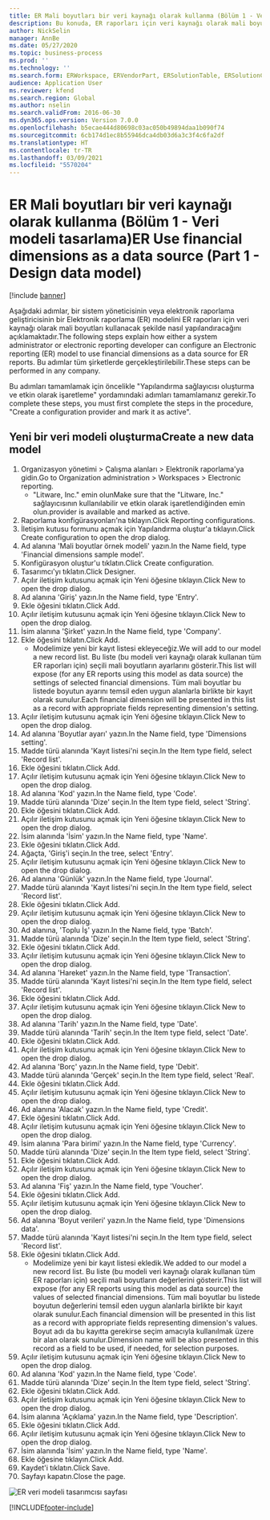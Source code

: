 ```yaml
---
title: ER Mali boyutları bir veri kaynağı olarak kullanma (Bölüm 1 - Veri modeli tasarlama)
description: Bu konuda, ER raporları için veri kaynağı olarak mali boyutları kullanmak üzere Elektronik raporlama (ER) modelinin nasıl yapılandırılacağı açıklanmaktadır. (1. Bölüm)
author: NickSelin
manager: AnnBe
ms.date: 05/27/2020
ms.topic: business-process
ms.prod: ''
ms.technology: ''
ms.search.form: ERWorkspace, ERVendorPart, ERSolutionTable, ERSolutionCreateDropDialog, ERDataModelDesigner, ERDataModelContentsItemCreationDialog
audience: Application User
ms.reviewer: kfend
ms.search.region: Global
ms.author: nselin
ms.search.validFrom: 2016-06-30
ms.dyn365.ops.version: Version 7.0.0
ms.openlocfilehash: b5ecae444d80698c03ac050b49894daa1b090f74
ms.sourcegitcommit: 6cb174d1ec8b55946dca4db03d6a3c3f4c6fa2df
ms.translationtype: HT
ms.contentlocale: tr-TR
ms.lasthandoff: 03/09/2021
ms.locfileid: "5570204"
---
```

# <a name="er-use-financial-dimensions-as-a-data-source-part-1---design-data-model"></a><span data-ttu-id="19d0f-104">ER Mali boyutları bir veri kaynağı olarak kullanma (Bölüm 1 - Veri modeli tasarlama)</span><span class="sxs-lookup"><span data-stu-id="19d0f-104">ER Use financial dimensions as a data source (Part 1 - Design data model)</span></span>

[!include [banner](../../includes/banner.md)]

<span data-ttu-id="19d0f-105">Aşağıdaki adımlar, bir sistem yöneticisinin veya elektronik raporlama geliştiricisinin bir Elektronik raporlama (ER) modelini ER raporları için veri kaynağı olarak mali boyutları kullanacak şekilde nasıl yapılandıracağını açıklamaktadır.</span><span class="sxs-lookup"><span data-stu-id="19d0f-105">The following steps explain how either a system administrator or electronic reporting developer can configure an Electronic reporting (ER) model to use financial dimensions as a data source for ER reports.</span></span> <span data-ttu-id="19d0f-106">Bu adımlar tüm şirketlerde gerçekleştirilebilir.</span><span class="sxs-lookup"><span data-stu-id="19d0f-106">These steps can be performed in any company.</span></span>

<span data-ttu-id="19d0f-107">Bu adımları tamamlamak için öncelikle "Yapılandırma sağlayıcısı oluşturma ve etkin olarak işaretleme" yordamındaki adımları tamamlamanız gerekir.</span><span class="sxs-lookup"><span data-stu-id="19d0f-107">To complete these steps, you must first complete the steps in the procedure, "Create a configuration provider and mark it as active".</span></span>


## <a name="create-a-new-data-model"></a><span data-ttu-id="19d0f-108">Yeni bir veri modeli oluşturma</span><span class="sxs-lookup"><span data-stu-id="19d0f-108">Create a new data model</span></span>
1. <span data-ttu-id="19d0f-109">Organizasyon yönetimi > Çalışma alanları > Elektronik raporlama'ya gidin.</span><span class="sxs-lookup"><span data-stu-id="19d0f-109">Go to Organization administration > Workspaces > Electronic reporting.</span></span>
    * <span data-ttu-id="19d0f-110">"Litware, Inc." emin olun</span><span class="sxs-lookup"><span data-stu-id="19d0f-110">Make sure that the "Litware, Inc."</span></span> <span data-ttu-id="19d0f-111">sağlayıcısının kullanılabilir ve etkin olarak işaretlendiğinden emin olun.</span><span class="sxs-lookup"><span data-stu-id="19d0f-111">provider is available and marked as active.</span></span>  
2. <span data-ttu-id="19d0f-112">Raporlama konfigürasyonları'na tıklayın.</span><span class="sxs-lookup"><span data-stu-id="19d0f-112">Click Reporting configurations.</span></span>
3. <span data-ttu-id="19d0f-113">İletişim kutusu formunu açmak için Yapılandırma oluştur'a tıklayın.</span><span class="sxs-lookup"><span data-stu-id="19d0f-113">Click Create configuration to open the drop dialog.</span></span>
4. <span data-ttu-id="19d0f-114">Ad alanına 'Mali boyutlar örnek modeli' yazın.</span><span class="sxs-lookup"><span data-stu-id="19d0f-114">In the Name field, type 'Financial dimensions sample model'.</span></span>
5. <span data-ttu-id="19d0f-115">Konfigürasyon oluştur'u tıklatın.</span><span class="sxs-lookup"><span data-stu-id="19d0f-115">Click Create configuration.</span></span>
6. <span data-ttu-id="19d0f-116">Tasarımcı'yı tıklatın.</span><span class="sxs-lookup"><span data-stu-id="19d0f-116">Click Designer.</span></span>
7. <span data-ttu-id="19d0f-117">Açılır iletişim kutusunu açmak için Yeni öğesine tıklayın.</span><span class="sxs-lookup"><span data-stu-id="19d0f-117">Click New to open the drop dialog.</span></span>
8. <span data-ttu-id="19d0f-118">Ad alanına 'Giriş' yazın.</span><span class="sxs-lookup"><span data-stu-id="19d0f-118">In the Name field, type 'Entry'.</span></span>
9. <span data-ttu-id="19d0f-119">Ekle öğesini tıklatın.</span><span class="sxs-lookup"><span data-stu-id="19d0f-119">Click Add.</span></span>
10. <span data-ttu-id="19d0f-120">Açılır iletişim kutusunu açmak için Yeni öğesine tıklayın.</span><span class="sxs-lookup"><span data-stu-id="19d0f-120">Click New to open the drop dialog.</span></span>
11. <span data-ttu-id="19d0f-121">İsim alanına 'Şirket' yazın.</span><span class="sxs-lookup"><span data-stu-id="19d0f-121">In the Name field, type 'Company'.</span></span>
12. <span data-ttu-id="19d0f-122">Ekle öğesini tıklatın.</span><span class="sxs-lookup"><span data-stu-id="19d0f-122">Click Add.</span></span>
    * <span data-ttu-id="19d0f-123">Modelimize yeni bir kayıt listesi ekleyeceğiz.</span><span class="sxs-lookup"><span data-stu-id="19d0f-123">We will add to our model a new record list.</span></span> <span data-ttu-id="19d0f-124">Bu liste (bu modeli veri kaynağı olarak kullanan tüm ER raporları için) seçili mali boyutların ayarlarını gösterir.</span><span class="sxs-lookup"><span data-stu-id="19d0f-124">This list will expose (for any ER reports using this model as data source) the settings of selected financial dimensions.</span></span> <span data-ttu-id="19d0f-125">Tüm mali boyutlar bu listede boyutun ayarını temsil eden uygun alanlarla birlikte bir kayıt olarak sunulur.</span><span class="sxs-lookup"><span data-stu-id="19d0f-125">Each financial dimension will be presented in this list as a record with appropriate fields representing dimension's setting.</span></span>  
13. <span data-ttu-id="19d0f-126">Açılır iletişim kutusunu açmak için Yeni öğesine tıklayın.</span><span class="sxs-lookup"><span data-stu-id="19d0f-126">Click New to open the drop dialog.</span></span>
14. <span data-ttu-id="19d0f-127">Ad alanına 'Boyutlar ayarı' yazın.</span><span class="sxs-lookup"><span data-stu-id="19d0f-127">In the Name field, type 'Dimensions setting'.</span></span>
15. <span data-ttu-id="19d0f-128">Madde türü alanında 'Kayıt listesi'ni seçin.</span><span class="sxs-lookup"><span data-stu-id="19d0f-128">In the Item type field, select 'Record list'.</span></span>
16. <span data-ttu-id="19d0f-129">Ekle öğesini tıklatın.</span><span class="sxs-lookup"><span data-stu-id="19d0f-129">Click Add.</span></span>
17. <span data-ttu-id="19d0f-130">Açılır iletişim kutusunu açmak için Yeni öğesine tıklayın.</span><span class="sxs-lookup"><span data-stu-id="19d0f-130">Click New to open the drop dialog.</span></span>
18. <span data-ttu-id="19d0f-131">Ad alanına 'Kod' yazın.</span><span class="sxs-lookup"><span data-stu-id="19d0f-131">In the Name field, type 'Code'.</span></span>
19. <span data-ttu-id="19d0f-132">Madde türü alanında 'Dize' seçin.</span><span class="sxs-lookup"><span data-stu-id="19d0f-132">In the Item type field, select 'String'.</span></span>
20. <span data-ttu-id="19d0f-133">Ekle öğesini tıklatın.</span><span class="sxs-lookup"><span data-stu-id="19d0f-133">Click Add.</span></span>
21. <span data-ttu-id="19d0f-134">Açılır iletişim kutusunu açmak için Yeni öğesine tıklayın.</span><span class="sxs-lookup"><span data-stu-id="19d0f-134">Click New to open the drop dialog.</span></span>
22. <span data-ttu-id="19d0f-135">İsim alanında 'İsim' yazın.</span><span class="sxs-lookup"><span data-stu-id="19d0f-135">In the Name field, type 'Name'.</span></span>
23. <span data-ttu-id="19d0f-136">Ekle öğesini tıklatın.</span><span class="sxs-lookup"><span data-stu-id="19d0f-136">Click Add.</span></span>
24. <span data-ttu-id="19d0f-137">Ağaçta, 'Giriş'i seçin.</span><span class="sxs-lookup"><span data-stu-id="19d0f-137">In the tree, select 'Entry'.</span></span>
25. <span data-ttu-id="19d0f-138">Açılır iletişim kutusunu açmak için Yeni öğesine tıklayın.</span><span class="sxs-lookup"><span data-stu-id="19d0f-138">Click New to open the drop dialog.</span></span>
26. <span data-ttu-id="19d0f-139">Ad alanına 'Günlük' yazın.</span><span class="sxs-lookup"><span data-stu-id="19d0f-139">In the Name field, type 'Journal'.</span></span>
27. <span data-ttu-id="19d0f-140">Madde türü alanında 'Kayıt listesi'ni seçin.</span><span class="sxs-lookup"><span data-stu-id="19d0f-140">In the Item type field, select 'Record list'.</span></span>
28. <span data-ttu-id="19d0f-141">Ekle öğesini tıklatın.</span><span class="sxs-lookup"><span data-stu-id="19d0f-141">Click Add.</span></span>
29. <span data-ttu-id="19d0f-142">Açılır iletişim kutusunu açmak için Yeni öğesine tıklayın.</span><span class="sxs-lookup"><span data-stu-id="19d0f-142">Click New to open the drop dialog.</span></span>
30. <span data-ttu-id="19d0f-143">Ad alanına, 'Toplu İş' yazın.</span><span class="sxs-lookup"><span data-stu-id="19d0f-143">In the Name field, type 'Batch'.</span></span>
31. <span data-ttu-id="19d0f-144">Madde türü alanında 'Dize' seçin.</span><span class="sxs-lookup"><span data-stu-id="19d0f-144">In the Item type field, select 'String'.</span></span>
32. <span data-ttu-id="19d0f-145">Ekle öğesini tıklatın.</span><span class="sxs-lookup"><span data-stu-id="19d0f-145">Click Add.</span></span>
33. <span data-ttu-id="19d0f-146">Açılır iletişim kutusunu açmak için Yeni öğesine tıklayın.</span><span class="sxs-lookup"><span data-stu-id="19d0f-146">Click New to open the drop dialog.</span></span>
34. <span data-ttu-id="19d0f-147">Ad alanına 'Hareket' yazın.</span><span class="sxs-lookup"><span data-stu-id="19d0f-147">In the Name field, type 'Transaction'.</span></span>
35. <span data-ttu-id="19d0f-148">Madde türü alanında 'Kayıt listesi'ni seçin.</span><span class="sxs-lookup"><span data-stu-id="19d0f-148">In the Item type field, select 'Record list'.</span></span>
36. <span data-ttu-id="19d0f-149">Ekle öğesini tıklatın.</span><span class="sxs-lookup"><span data-stu-id="19d0f-149">Click Add.</span></span>
37. <span data-ttu-id="19d0f-150">Açılır iletişim kutusunu açmak için Yeni öğesine tıklayın.</span><span class="sxs-lookup"><span data-stu-id="19d0f-150">Click New to open the drop dialog.</span></span>
38. <span data-ttu-id="19d0f-151">Ad alanına 'Tarih' yazın.</span><span class="sxs-lookup"><span data-stu-id="19d0f-151">In the Name field, type 'Date'.</span></span>
39. <span data-ttu-id="19d0f-152">Madde türü alanında 'Tarih' seçin.</span><span class="sxs-lookup"><span data-stu-id="19d0f-152">In the Item type field, select 'Date'.</span></span>
40. <span data-ttu-id="19d0f-153">Ekle öğesini tıklatın.</span><span class="sxs-lookup"><span data-stu-id="19d0f-153">Click Add.</span></span>
41. <span data-ttu-id="19d0f-154">Açılır iletişim kutusunu açmak için Yeni öğesine tıklayın.</span><span class="sxs-lookup"><span data-stu-id="19d0f-154">Click New to open the drop dialog.</span></span>
42. <span data-ttu-id="19d0f-155">Ad alanına 'Borç' yazın.</span><span class="sxs-lookup"><span data-stu-id="19d0f-155">In the Name field, type 'Debit'.</span></span>
43. <span data-ttu-id="19d0f-156">Madde türü alanında 'Gerçek' seçin.</span><span class="sxs-lookup"><span data-stu-id="19d0f-156">In the Item type field, select 'Real'.</span></span>
44. <span data-ttu-id="19d0f-157">Ekle öğesini tıklatın.</span><span class="sxs-lookup"><span data-stu-id="19d0f-157">Click Add.</span></span>
45. <span data-ttu-id="19d0f-158">Açılır iletişim kutusunu açmak için Yeni öğesine tıklayın.</span><span class="sxs-lookup"><span data-stu-id="19d0f-158">Click New to open the drop dialog.</span></span>
46. <span data-ttu-id="19d0f-159">Ad alanına 'Alacak' yazın.</span><span class="sxs-lookup"><span data-stu-id="19d0f-159">In the Name field, type 'Credit'.</span></span>
47. <span data-ttu-id="19d0f-160">Ekle öğesini tıklatın.</span><span class="sxs-lookup"><span data-stu-id="19d0f-160">Click Add.</span></span>
48. <span data-ttu-id="19d0f-161">Açılır iletişim kutusunu açmak için Yeni öğesine tıklayın.</span><span class="sxs-lookup"><span data-stu-id="19d0f-161">Click New to open the drop dialog.</span></span>
49. <span data-ttu-id="19d0f-162">İsim alanına 'Para birimi' yazın.</span><span class="sxs-lookup"><span data-stu-id="19d0f-162">In the Name field, type 'Currency'.</span></span>
50. <span data-ttu-id="19d0f-163">Madde türü alanında 'Dize' seçin.</span><span class="sxs-lookup"><span data-stu-id="19d0f-163">In the Item type field, select 'String'.</span></span>
51. <span data-ttu-id="19d0f-164">Ekle öğesini tıklatın.</span><span class="sxs-lookup"><span data-stu-id="19d0f-164">Click Add.</span></span>
52. <span data-ttu-id="19d0f-165">Açılır iletişim kutusunu açmak için Yeni öğesine tıklayın.</span><span class="sxs-lookup"><span data-stu-id="19d0f-165">Click New to open the drop dialog.</span></span>
53. <span data-ttu-id="19d0f-166">Ad alanına 'Fiş' yazın.</span><span class="sxs-lookup"><span data-stu-id="19d0f-166">In the Name field, type 'Voucher'.</span></span>
54. <span data-ttu-id="19d0f-167">Ekle öğesini tıklatın.</span><span class="sxs-lookup"><span data-stu-id="19d0f-167">Click Add.</span></span>
55. <span data-ttu-id="19d0f-168">Açılır iletişim kutusunu açmak için Yeni öğesine tıklayın.</span><span class="sxs-lookup"><span data-stu-id="19d0f-168">Click New to open the drop dialog.</span></span>
56. <span data-ttu-id="19d0f-169">Ad alanına 'Boyut verileri' yazın.</span><span class="sxs-lookup"><span data-stu-id="19d0f-169">In the Name field, type 'Dimensions data'.</span></span>
57. <span data-ttu-id="19d0f-170">Madde türü alanında 'Kayıt listesi'ni seçin.</span><span class="sxs-lookup"><span data-stu-id="19d0f-170">In the Item type field, select 'Record list'.</span></span>
58. <span data-ttu-id="19d0f-171">Ekle öğesini tıklatın.</span><span class="sxs-lookup"><span data-stu-id="19d0f-171">Click Add.</span></span>
    * <span data-ttu-id="19d0f-172">Modelimize yeni bir kayıt listesi ekledik.</span><span class="sxs-lookup"><span data-stu-id="19d0f-172">We added to our model a new record list.</span></span> <span data-ttu-id="19d0f-173">Bu liste (bu modeli veri kaynağı olarak kullanan tüm ER raporları için) seçili mali boyutların değerlerini gösterir.</span><span class="sxs-lookup"><span data-stu-id="19d0f-173">This list will expose (for any ER reports using this model as data source) the values of selected financial dimensions.</span></span> <span data-ttu-id="19d0f-174">Tüm mali boyutlar bu listede boyutun değerlerini temsil eden uygun alanlarla birlikte bir kayıt olarak sunulur.</span><span class="sxs-lookup"><span data-stu-id="19d0f-174">Each financial dimension will be presented in this list as a record with appropriate fields representing dimension's values.</span></span> <span data-ttu-id="19d0f-175">Boyut adı da bu kayıtta gerekirse seçim amacıyla kullanılmak üzere bir alan olarak sunulur.</span><span class="sxs-lookup"><span data-stu-id="19d0f-175">Dimension name will be also presented in this record as a field to be used, if needed, for selection purposes.</span></span>  
59. <span data-ttu-id="19d0f-176">Açılır iletişim kutusunu açmak için Yeni öğesine tıklayın.</span><span class="sxs-lookup"><span data-stu-id="19d0f-176">Click New to open the drop dialog.</span></span>
60. <span data-ttu-id="19d0f-177">Ad alanına 'Kod' yazın.</span><span class="sxs-lookup"><span data-stu-id="19d0f-177">In the Name field, type 'Code'.</span></span>
61. <span data-ttu-id="19d0f-178">Madde türü alanında 'Dize' seçin.</span><span class="sxs-lookup"><span data-stu-id="19d0f-178">In the Item type field, select 'String'.</span></span>
62. <span data-ttu-id="19d0f-179">Ekle öğesini tıklatın.</span><span class="sxs-lookup"><span data-stu-id="19d0f-179">Click Add.</span></span>
63. <span data-ttu-id="19d0f-180">Açılır iletişim kutusunu açmak için Yeni öğesine tıklayın.</span><span class="sxs-lookup"><span data-stu-id="19d0f-180">Click New to open the drop dialog.</span></span>
64. <span data-ttu-id="19d0f-181">İsim alanına 'Açıklama' yazın.</span><span class="sxs-lookup"><span data-stu-id="19d0f-181">In the Name field, type 'Description'.</span></span>
65. <span data-ttu-id="19d0f-182">Ekle öğesini tıklatın.</span><span class="sxs-lookup"><span data-stu-id="19d0f-182">Click Add.</span></span>
66. <span data-ttu-id="19d0f-183">Açılır iletişim kutusunu açmak için Yeni öğesine tıklayın.</span><span class="sxs-lookup"><span data-stu-id="19d0f-183">Click New to open the drop dialog.</span></span>
67. <span data-ttu-id="19d0f-184">İsim alanında 'İsim' yazın.</span><span class="sxs-lookup"><span data-stu-id="19d0f-184">In the Name field, type 'Name'.</span></span>
68. <span data-ttu-id="19d0f-185">Ekle öğesine tıklayın.</span><span class="sxs-lookup"><span data-stu-id="19d0f-185">Click Add.</span></span>
69. <span data-ttu-id="19d0f-186">Kaydet'i tıklatın.</span><span class="sxs-lookup"><span data-stu-id="19d0f-186">Click Save.</span></span>
70. <span data-ttu-id="19d0f-187">Sayfayı kapatın.</span><span class="sxs-lookup"><span data-stu-id="19d0f-187">Close the page.</span></span>

![ER veri modeli tasarımcısı sayfası](../media/er-financial-dimensions-guides-data-model.png)



[!INCLUDE[footer-include](../../../../includes/footer-banner.md)]